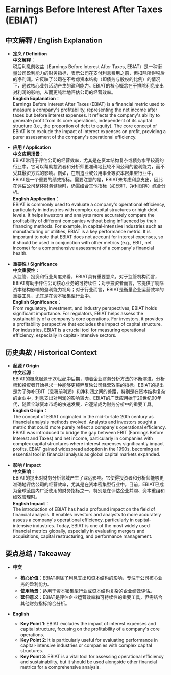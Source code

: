 # Earnings Before Interest After Taxes (EBIAT)

## 中文解释 / English Explanation

* **定义 / Definition**  
  **中文解释**：  
  税后利息前收益（Earnings Before Interest After Taxes, EBIAT）是一种衡量公司盈利能力的财务指标，表示公司在支付利息费用之前，但扣除所得税后的净利润。它反映了公司在不考虑资本结构（即债务与股权的比例）的情况下，通过核心业务活动产生的盈利能力。EBIAT的核心概念在于排除利息支出对利润的影响，从而更纯粹地评估公司的经营效率。  
  **English Explanation**：  
  Earnings Before Interest After Taxes (EBIAT) is a financial metric used to measure a company's profitability, representing the net income after taxes but before interest expenses. It reflects the company's ability to generate profit from its core operations, independent of its capital structure (i.e., the proportion of debt to equity). The core concept of EBIAT is to exclude the impact of interest expenses on profit, providing a purer assessment of the company's operational efficiency.

* **应用 / Application**  
  **中文应用场景**：  
  EBIAT常用于评估公司的经营效率，尤其是在资本结构复杂或债务水平较高的行业中。它可以帮助投资者和分析师更准确地比较不同公司的盈利能力，而不受其融资方式的影响。例如，在制造业或公用事业等资本密集型行业中，EBIAT是一个重要的绩效指标。需要注意的是，EBIAT未考虑利息支出，因此在评估公司整体财务健康时，仍需结合其他指标（如EBIT、净利润等）综合分析。  
  **English Application**：  
  EBIAT is commonly used to evaluate a company's operational efficiency, particularly in industries with complex capital structures or high debt levels. It helps investors and analysts more accurately compare the profitability of different companies without being influenced by their financing methods. For example, in capital-intensive industries such as manufacturing or utilities, EBIAT is a key performance metric. It is important to note that EBIAT does not account for interest expenses, so it should be used in conjunction with other metrics (e.g., EBIT, net income) for a comprehensive assessment of a company's financial health.

* **重要性 / Significance**  
  **中文重要性**：  
  从监管、投资和行业角度来看，EBIAT具有重要意义。对于监管机构而言，EBIAT有助于评估公司核心业务的可持续性；对于投资者而言，它提供了剔除资本结构影响的盈利能力视角；对于行业而言，EBIAT是衡量企业运营效率的重要工具，尤其是在资本密集型行业中。  
  **English Significance**：  
  From regulatory, investment, and industry perspectives, EBIAT holds significant importance. For regulators, EBIAT helps assess the sustainability of a company's core operations. For investors, it provides a profitability perspective that excludes the impact of capital structure. For industries, EBIAT is a crucial tool for measuring operational efficiency, especially in capital-intensive sectors.

## 历史典故 / Historical Context

* **起源 / Origin**  
  **中文起源**：  
  EBIAT的概念起源于20世纪中后期，随着企业财务分析方法的不断演进，分析师和投资者开始寻求一种能够更纯粹反映公司经营效率的指标。EBIAT的提出是为了弥补EBIT（息税前利润）和净利润之间的差距，特别是在资本结构复杂的企业中，利息支出对利润的影响较大。EBIAT的广泛应用始于20世纪90年代，随着全球资本市场的快速发展，它逐渐成为财务分析中的重要工具。  
  **English Origin**：  
  The concept of EBIAT originated in the mid-to-late 20th century as financial analysis methods evolved. Analysts and investors sought a metric that could more purely reflect a company's operational efficiency. EBIAT was introduced to bridge the gap between EBIT (Earnings Before Interest and Taxes) and net income, particularly in companies with complex capital structures where interest expenses significantly impact profits. EBIAT gained widespread adoption in the 1990s, becoming an essential tool in financial analysis as global capital markets expanded.

* **影响 / Impact**  
  **中文影响**：  
  EBIAT的提出对财务分析领域产生了深远影响。它使得投资者和分析师能够更准确地评估公司的经营效率，尤其是在资本密集型行业中。目前，EBIAT已成为全球范围内广泛使用的财务指标之一，特别是在评估企业并购、资本重组和绩效管理时。  
  **English Impact**：  
  The introduction of EBIAT has had a profound impact on the field of financial analysis. It enables investors and analysts to more accurately assess a company's operational efficiency, particularly in capital-intensive industries. Today, EBIAT is one of the most widely used financial metrics globally, especially in evaluating mergers and acquisitions, capital restructuring, and performance management.

## 要点总结 / Takeaway

* **中文**  
  - **核心价值**：EBIAT剔除了利息支出和资本结构的影响，专注于公司核心业务的盈利能力。  
  - **使用场景**：适用于资本密集型行业或资本结构复杂的企业绩效评估。  
  - **延伸意义**：EBIAT是评估企业运营效率和可持续性的重要工具，但需结合其他财务指标综合分析。

* **English**  
  - **Key Point 1**: EBIAT excludes the impact of interest expenses and capital structure, focusing on the profitability of a company's core operations.  
  - **Key Point 2**: It is particularly useful for evaluating performance in capital-intensive industries or companies with complex capital structures.  
  - **Key Point 3**: EBIAT is a vital tool for assessing operational efficiency and sustainability, but it should be used alongside other financial metrics for a comprehensive analysis.